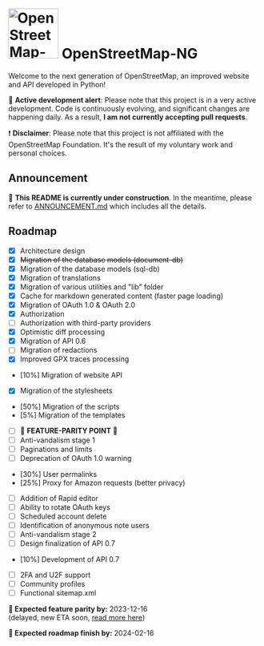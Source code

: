 # <img src="https://files.monicz.dev/osm/openstreetmap-ng.webp" alt="OpenStreetMap-NG logo" height="100px"> OpenStreetMap-NG

Welcome to the next generation of OpenStreetMap, an improved website and API developed in Python!

🚧 **Active development alert**: Please note that this project is in a very active development. Code is continuously evolving, and significant changes are happening daily. As a result, **I am not currently accepting pull requests**.

❗ **Disclaimer**: Please note that this project is not affiliated with the OpenStreetMap Foundation. It's the result of my voluntary work and personal choices.

## Announcement

🚧 **This README is currently under construction**. In the meantime, please refer to [ANNOUNCEMENT.md](https://github.com/Zaczero/openstreetmap-ng/blob/main/ANNOUNCEMENT.md) which includes all the details.

## Roadmap

- [x] Architecture design
- [x] ~~Migration of the database models (document-db)~~
- [x] Migration of the database models (sql-db)
- [x] Migration of translations
- [x] Migration of various utilities and "lib" folder
- [x] Cache for markdown generated content (faster page loading)
- [x] Migration of OAuth 1.0 & OAuth 2.0
- [x] Authorization
- [ ] Authorization with third-party providers
- [x] Optimistic diff processing
- [x] Migration of API 0.6
- [ ] Migration of redactions
- [x] Improved GPX traces processing
- [10%] Migration of website API
- [x] Migration of the stylesheets
- [50%] Migration of the scripts
- [5%] Migration of the templates
- [ ] 🎉 **FEATURE-PARITY POINT** 🎉
- [ ] Anti-vandalism stage 1
- [ ] Paginations and limits
- [ ] Deprecation of OAuth 1.0 warning
- [30%] User permalinks
- [25%] Proxy for Amazon requests (better privacy)
- [ ] Addition of Rapid editor
- [ ] Ability to rotate OAuth keys
- [ ] Scheduled account delete
- [ ] Identification of anonymous note users
- [ ] Anti-vandalism stage 2
- [ ] Design finalization of API 0.7
- [10%] Development of API 0.7
- [ ] 2FA and U2F support
- [ ] Community profiles
- [ ] Functional sitemap.xml

**📅 Expected feature parity by:** 2023-12-16 \
(delayed, new ETA soon, [read more here](https://community.openstreetmap.org/t/the-next-generation-of-openstreetmap-in-python/105621/61))

**📅 Expected roadmap finish by:** 2024-02-16
